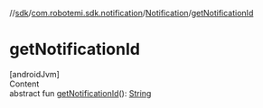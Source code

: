 //[sdk](../../../index.md)/[com.robotemi.sdk.notification](../index.md)/[Notification](index.md)/[getNotificationId](get-notification-id.md)



# getNotificationId  
[androidJvm]  
Content  
abstract fun [getNotificationId](get-notification-id.md)(): [String](https://developer.android.com/reference/kotlin/java/lang/String.html)  



